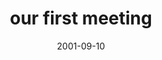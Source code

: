 ---
layout: base.njk
title : 'our first meeting' 
view_title : 'our first meeting' 
year : '2001' 
date : '2001-09-10' 
img_file : '/drawing/ourfirstmeeting.png' 
html_file : 'firstmeeting' 
next_html : 'simplysmile.html' 
year_order : '191' 
permalink : "title/{{html_file}}.html"
---